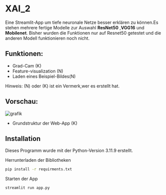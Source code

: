 # XAI_2
Eine Streamlit-App um tiefe neuronale Netze besser erklären zu können.Es stehen mehrere fertige Modelle zur Auswahl **ResNet50** ,**VGG16** und **Mobilenet**.
Bisher wurden die Funktionen nur auf Resnet50 getestet und die anderen Modell funktionieren noch nicht.

## Funktionen: 
- Grad-Cam (K)
- Feature-visualization (N)
- Laden eines Beispiel-Bildes(N)

Hinweis: (N) oder (K) ist ein Vermerk,wer es erstellt hat.   

## Vorschau:
![grafik](https://github.com/user-attachments/assets/80a18799-a86d-47b7-ae49-45cb24103397)

- Grundstruktur der Web-App (K) 

## Installation
Dieses Programm wurde mit der Python-Version 3.11.9 erstellt. 

Herrunterladen der Bibliotheken
```bash
pip install -r requirments.txt
```

Starten der App
```bash
streamlit run app.py
```



